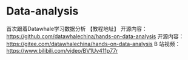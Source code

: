 # Data-analysis
首次跟着Datawhale学习数据分析
【教程地址】
开源内容：https://github.com/datawhalechina/hands-on-data-analysis
开源内容：https://gitee.com/datawhalechina/hands-on-data-analysis
B 站视频：https://www.bilibili.com/video/BV1Uv411p77r
